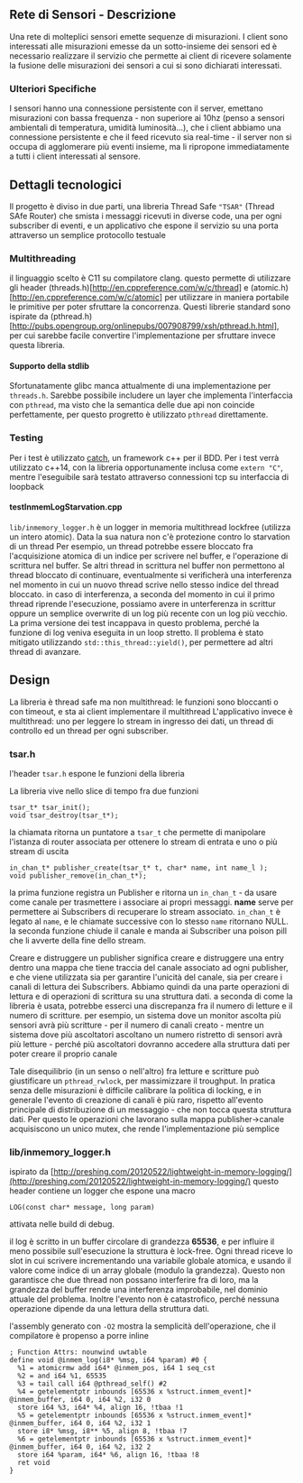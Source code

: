 ## Rete di Sensori - Descrizione
Una rete di molteplici sensori emette sequenze di misurazioni.
I client sono interessati alle misurazioni emesse da un sotto-insieme dei sensori ed è necessario realizzare il servizio
che permette ai client di ricevere solamente la fusione delle misurazioni dei sensori a cui si sono dichiarati interessati.

### Ulteriori Specifiche
I sensori hanno una connessione persistente con il server, 
emettano misurazioni con bassa frequenza - non superiore ai 10hz (penso a sensori ambientali di temperatura, umidità luminosità...),
che i client abbiamo una connessione persistente 
e che il feed ricevuto sia real-time - il server non si occupa di agglomerare più eventi insieme, 
ma li ripropone immediatamente a tutti i client interessati al sensore.

## Dettagli tecnologici
Il progetto è diviso in due parti, una libreria Thread Safe `"TSAR"` (Thread SAfe Router) che smista i messaggi ricevuti in diverse code, una per ogni subscriber di eventi,
e un applicativo che espone il servizio su una porta attraverso un semplice protocollo testuale

### Multithreading
il linguaggio scelto è C11 su compilatore clang. questo permette di utilizzare gli header (threads.h)[http://en.cppreference.com/w/c/thread]
e (atomic.h)[http://en.cppreference.com/w/c/atomic] per utilizzare in maniera portabile le primitive per poter sfruttare la concorrenza.
Questi librerie standard sono ispirate da (pthread.h)[http://pubs.opengroup.org/onlinepubs/007908799/xsh/pthread.h.html], per cui sarebbe facile
convertire l'implementazione per sfruttare invece questa libreria.

#### Supporto della stdlib
Sfortunatamente glibc manca attualmente di una implementazione per `threads.h`. Sarebbe possibile includere un layer che implementa l'interfaccia con `pthread`,
ma visto che la semantica delle due api non coincide perfettamente, per questo progretto è utilizzato `pthread` direttamente.

### Testing
Per i test è utilizzato [catch](https://github.com/philsquared/Catch), un framework c++ per il BDD. Per i test verrà utilizzato c++14, con la libreria
opportunamente inclusa come `extern "C"`, mentre l'eseguibile sarà testato attraverso connessioni tcp su interfaccia di loopback

#### testInmemLogStarvation.cpp
`lib/inmemory_logger.h` è un logger in memoria multithread lockfree (utilizza un intero atomic). Data la sua natura non c'è protezione contro lo starvation di un thread
Per esempio, un thread potrebbe essere bloccato fra l'acquisizione atomica di un indice per scrivere nel buffer, e l'operazione di scrittura nel buffer. Se altri thread in scrittura nel buffer
non permettono al thread bloccato di continuare, eventualmente si verificherà una interferenza nel momento in cui un nuovo thread scrive nello stesso indice del thread bloccato. 
in caso di interferenza, a seconda del momento in cui il primo thread riprende l'esecuzione, possiamo avere in unterferenza in scrittur oppure un semplice overwrite di un log più recente con un log più vecchio.
La prima versione dei test incappava in questo problema, perché la funzione di log veniva eseguita in un loop stretto. Il problema è stato mitigato utilizzando `std::this_thread::yield()`, per permettere ad altri thread 
di avanzare.

## Design 
La libreria è thread safe ma non multithread: le funzioni sono bloccanti o con timeout, e sta ai client implementare il multithread
L'applicativo invece è multithread: uno per leggere lo stream in ingresso dei dati, un thread di controllo ed un thread per ogni subscriber.

### tsar.h
l'header `tsar.h` espone le funzioni della libreria

La libreria vive nello slice di tempo fra due funzioni
    
    tsar_t* tsar_init();
    void tsar_destroy(tsar_t*);

la chiamata ritorna un puntatore a `tsar_t` che permette di manipolare l'istanza di router associata per ottenere lo stream di entrata
e uno o più stream di uscita

    in_chan_t* publisher_create(tsar_t* t, char* name, int name_l );
    void publisher_remove(in_chan_t*);
    
la prima funzione registra un Publisher e ritorna un `in_chan_t` - da usare come canale per trasmettere i associare ai propri messaggi.
**name** serve per permettere ai Subscribers di recuperare lo stream associato.
`in_chan_t` è legato al `name`, e le chiamate successive con lo stesso `name` ritornano NULL.
la seconda funzione chiude il canale e manda ai Subscriber una poison pill che li avverte della fine dello stream.

Creare e distruggere un publisher significa creare e distruggere una entry dentro una mappa che tiene traccia del canale associato ad ogni publisher,
e che viene utilizzata sia per garantire l'unicità del canale, sia per creare i canali di lettura dei Subscribers.
Abbiamo quindi da una parte operazioni di lettura e di operazioni di scrittura su una struttura dati. 
a seconda di come la libreria è usata, potrebbe esserci una discrepanza fra il numero di letture e il numero di scritture.
per esempio, un sistema dove un monitor ascolta più sensori avrà più scritture - per il numero di canali creato - mentre un sistema dove
più ascoltatori ascoltano un numero ristretto di sensori avrà più letture - perché più ascoltatori dovranno accedere alla struttura dati per 
poter creare il proprio canale

Tale disequilibrio (in un senso o nell'altro) fra letture e scritture può giustificare un `pthread_rwlock`, per massimizzare il troughput. 
In pratica senza delle misurazioni è difficile calibrare la politica di locking, e in generale l'evento di creazione di canali è più raro, 
rispetto all'evento principale di distribuzione di un messaggio - che non tocca questa struttura dati. Per questo le operazioni che lavorano sulla mappa 
publisher->canale acquisiscono un unico mutex, che rende l'implementazione più semplice

### lib/inmemory_logger.h
ispirato da [http://preshing.com/20120522/lightweight-in-memory-logging/](http://preshing.com/20120522/lightweight-in-memory-logging/)
questo header contiene un logger che espone una macro

    LOG(const char* message, long param)
    
attivata nelle build di debug. 

il log è scritto in un buffer circolare di grandezza **65536**, e per influire il meno possibile sull'esecuzione la struttura è lock-free.
Ogni thread riceve lo slot in cui scrivere incrementando una variabile globale atomica, e usando il valore come indice di un array globale (modulo la grandezza).
Questo non garantisce che due thread non possano interferire fra di loro, ma la grandezza del buffer rende una interferenza improbabile, nel dominio attuale del problema.
Inoltre l'evento non è catastrofico, perché nessuna operazione dipende da una lettura della struttura dati.

l'assembly generato con `-O2` mostra la semplicità dell'operazione, che il compilatore è propenso a porre inline
    
    ; Function Attrs: nounwind uwtable
    define void @inmem_log(i8* %msg, i64 %param) #0 {
      %1 = atomicrmw add i64* @inmem_pos, i64 1 seq_cst
      %2 = and i64 %1, 65535
      %3 = tail call i64 @pthread_self() #2
      %4 = getelementptr inbounds [65536 x %struct.inmem_event]* @inmem_buffer, i64 0, i64 %2, i32 0
      store i64 %3, i64* %4, align 16, !tbaa !1
      %5 = getelementptr inbounds [65536 x %struct.inmem_event]* @inmem_buffer, i64 0, i64 %2, i32 1
      store i8* %msg, i8** %5, align 8, !tbaa !7
      %6 = getelementptr inbounds [65536 x %struct.inmem_event]* @inmem_buffer, i64 0, i64 %2, i32 2
      store i64 %param, i64* %6, align 16, !tbaa !8
      ret void
    }
